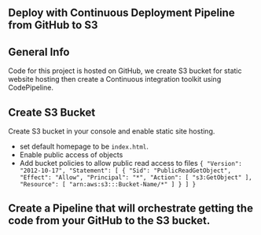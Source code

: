 ## Deploy with Continuous Deployment Pipeline from GitHub to S3
## General Info
Code for this project is hosted on GitHub, we create S3 bucket for static website hosting then create a Continuous integration toolkit using CodePipeline.

## Create S3 Bucket
Create S3 bucket in your console and enable static site hosting.
- set default homepage to be `index.html`. 
- Enable public access of objects
- Add bucket policies to allow public read access to files
`{
    "Version": "2012-10-17",
    "Statement": [
    	{
        	"Sid": "PublicReadGetObject",
        	"Effect": "Allow",
        	"Principal": "*",
        	"Action": [
            	"s3:GetObject"
        	],
        	"Resource": [
                "arn:aws:s3:::Bucket-Name/*"
        	]
    	}
    ]
}
`

## Create a Pipeline that will orchestrate getting the code from your GitHub to the S3 bucket.
